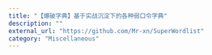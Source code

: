 ```yaml
---
title: "【爆破字典】基于实战沉淀下的各种弱口令字典"
description: ""
external_url: "https://github.com/Mr-xn/SuperWordlist"
category: "Miscellaneous"
---
```

